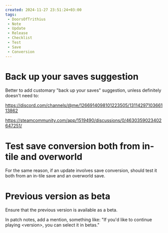 ```yaml
---
created: 2024-11-27 23:51:24+03:00
tags:
 - DoorsOfTrithius
 - Note
 - Update
 - Release
 - Checklist
 - Test
 - Save
 - Conversion
---
```


# Back up your saves suggestion

Better to add customary "back up your saves" suggestion, unless definitely doesn't need to:

https://discord.com/channels/@me/1266914098101223505/1311429710366113862

https://steamcommunity.com/app/1519490/discussions/0/4630359023402647251/

# Test save conversion both from in-tile and overworld

For the same reason, if an update involves save conversion, should test it both from an in-tile save and an overworld save.

# Previous version as beta

Ensure that the previous version is available as a beta.

In patch notes, add a mention, something like: "If you'd like to continue playing \<version\>, you can select it in betas."